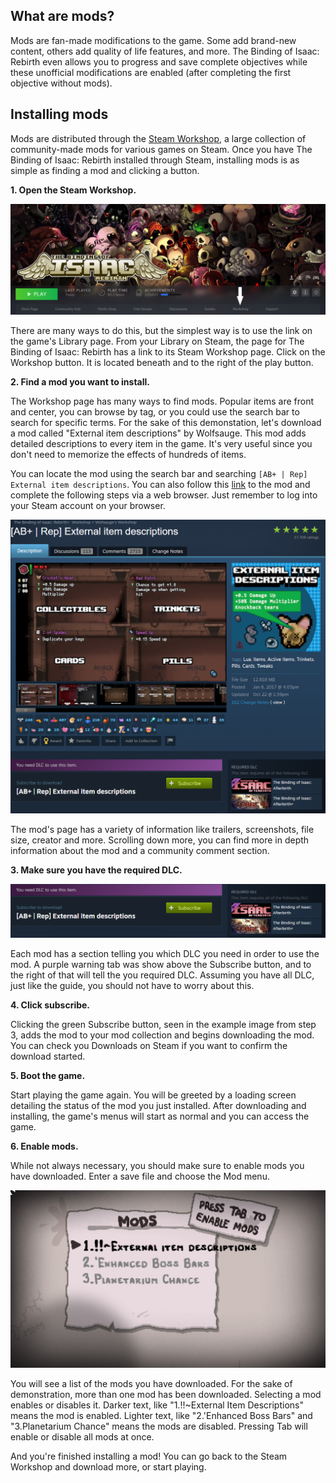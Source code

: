 ## What are mods?

Mods are fan-made modifications to the game. Some add brand-new content, others add quality of life features, and more. The Binding of Isaac: Rebirth even allows you to progress and save complete objectives while these unofficial modifications are enabled (after completing the first objective without mods).

## Installing mods

Mods are distributed through the [Steam Workshop](https://steamcommunity.com/workshop/), a large collection of community-made mods for various games on Steam. Once you have The Binding of Isaac: Rebirth installed through Steam, installing mods is as simple as finding a mod and clicking a button.

**1. Open the Steam Workshop.**

![workshop link](images/librarypagearrow.png)

There are many ways to do this, but the simplest way is to use the link on the game's Library page. From your Library on Steam, the page for The Binding of Isaac: Rebirth has a link to its Steam Workshop page. Click on the Workshop button. It is located beneath and to the right of the play button. 

**2. Find a mod you want to install.**

The Workshop page has many ways to find mods. Popular items are front and center, you can browse by tag, or you could use the search bar to search for specific terms. For the sake of this demonstation, let's download a mod called "External item descriptions" by Wolfsauge. This mod adds detailed descriptions to every item in the game. It's very useful since you don't need to memorize the effects of hundreds of items.

You can locate the mod using the search bar and searching ```[AB+ | Rep] External item descriptions```. You can also follow this [link](https://steamcommunity.com/sharedfiles/filedetails/?id=836319872) to the mod and complete the following steps via a web browser. Just remember to log into your Steam account on your browser.

![mod page](images/modpagefull.png)

The mod's page has a variety of information like trailers, screenshots, file size, creator and more. Scrolling down more, you can find more in depth information about the mod and a community comment section.

**3. Make sure you have the required DLC.**

![DLC warning](images/DLCmenu.png)

Each mod has a section telling you which DLC you need in order to use the mod. A purple warning tab was show above the Subscribe button, and to the right of that will tell the you required DLC. Assuming you have all DLC, just like the guide, you should not have to worry about this. 

**4. Click subscribe.**

Clicking the green Subscribe button, seen in the example image from step 3, adds the mod to your mod collection and begins downloading the mod. You can check you Downloads on Steam if you want to confirm the download started. 

**5. Boot the game.**

Start playing the game again. You will be greeted by a loading screen detailing the status of the mod you just installed. After downloading and installing, the game's menus will start as normal and you can access the game.

**6. Enable mods.**

While not always necessary, you should make sure to enable mods you have downloaded. Enter a save file and choose the Mod menu.

![mod menu](images/modmenu.jpg)

You will see a list of the mods you have downloaded. For the sake of demonstration, more than one mod has been downloaded. Selecting a mod enables or disables it. Darker text, like "1.!!~External Item Descriptions" means the mod is enabled. Lighter text, like "2.'Enhanced Boss Bars" and "3.Planetarium Chance" means the mods are disabled. Pressing Tab will enable or disable all mods at once. 

And you're finished installing a mod! You can go back to the Steam Workshop and download more, or start playing.
